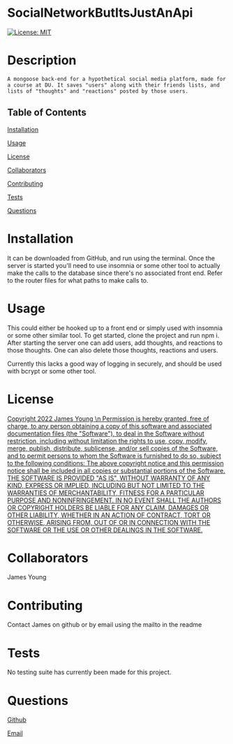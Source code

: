 # SocialNetworkButItsJustAnApi

[![License: MIT](https://img.shields.io/badge/License-MIT-yellow.svg)](https://opensource.org/licenses/MIT)

  # Description

    A mongoose back-end for a hypothetical social media platform, made for a course at DU. It saves "users" along with their friends lists, and lists of "thoughts" and "reactions" posted by those users. 
    

  ## Table of Contents

  [Installation](#installation)

  [Usage](#usage)

  [License](#license)

  [Collaborators](#collaborators)

  [Contributing](#contributing)

  [Tests](#tests)

  [Questions](#questions)

  

  # Installation

  It can be downloaded from GitHub, and run using the terminal. Once the server is started you'll need to use insomnia or some other tool to actually make the calls to the database since there's no associated front end. Refer to the router files for what paths to make calls to.
  

  # Usage 

  This could either be hooked up to a front end or simply used with insomnia or some other similar tool. To get started, clone the project and run npm i. After starting the server one can add users, add thoughts, and reactions to those thoughts. One can also delete those thoughts, reactions and users.

  Currently this lacks a good way of logging in securely, and should be used with bcrypt or some other tool.
  
  # License

  [Copyright 2022 James Young \n Permission is hereby granted, free of charge, to any person obtaining a copy of this software and associated documentation files (the "Software"), to deal in the Software without restriction, including without limitation the rights to use, copy, modify, merge, publish, distribute, sublicense, and/or sell copies of the Software, and to permit persons to whom the Software is furnished to do so, subject to the following conditions: The above copyright notice and this permission notice shall be included in all copies or substantial portions of the Software. THE SOFTWARE IS PROVIDED "AS IS", WITHOUT WARRANTY OF ANY KIND, EXPRESS OR IMPLIED, INCLUDING BUT NOT LIMITED TO THE WARRANTIES OF MERCHANTABILITY, FITNESS FOR A PARTICULAR PURPOSE AND NONINFRINGEMENT. IN NO EVENT SHALL THE AUTHORS OR COPYRIGHT HOLDERS BE LIABLE FOR ANY CLAIM, DAMAGES OR OTHER LIABILITY, WHETHER IN AN ACTION OF CONTRACT, TORT OR OTHERWISE, ARISING FROM, OUT OF OR IN CONNECTION WITH THE SOFTWARE OR THE USE OR OTHER DEALINGS IN THE SOFTWARE.](https://opensource.org/licenses/MIT)

  

  # Collaborators

  James Young

  

  # Contributing

  Contact James on github or by email using the mailto in the readme

  

  # Tests

  No testing suite has currently been made for this project.



  # Questions

  [Github](https://www.github.com/jamesyoungGHusername)

  [Email](mailto:jamesyoungwrites@gmail.com)
  


  